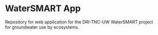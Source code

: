 # WaterSMART App
 Repository for web application for the DRI-TNC-UW WaterSMART project for groundwater use by ecosystems.
